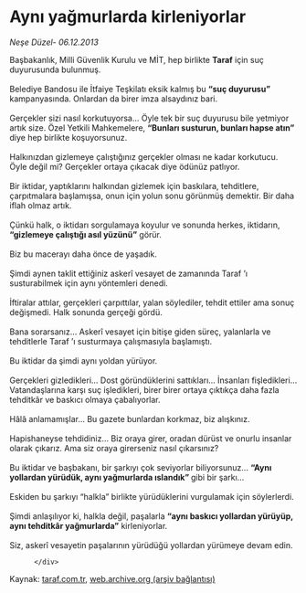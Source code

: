 # Aynı yağmurlarda kirleniyorlar

*Neşe Düzel- 06.12.2013*

<div class="yazi">Başbakanlık, Milli Güvenlik Kurulu ve MİT, hep birlikte <b>Taraf</b> için suç duyurusunda bulunmuş.<br/><br/>Belediye Bandosu ile İtfaiye Teşkilatı eksik kalmış bu <b>“suç duyurusu”</b> kampanyasında. Onlardan da birer imza alsaydınız bari.<br/><br/>Gerçekler sizi nasıl korkutuyorsa... Öyle tek bir suç duyurusu bile yetmiyor artık size. Özel Yetkili Mahkemelere, <b>“Bunları susturun, bunları hapse atın”</b> diye hep birlikte koşuyorsunuz.<br/><br/>Halkınızdan
 gizlemeye çalıştığınız gerçekler olması ne kadar korkutucu. Öyle değil 
mi? Gerçekler ortaya çıkacak diye ödünüz patlıyor.<br/><br/>Bir iktidar, 
yaptıklarını halkından gizlemek için baskılara, tehditlere, çarpıtmalara
 başlamışsa, onun için yolun sonu görünmüş demektir. Bir daha iflah 
olmaz artık.<br/><br/>Çünkü halk, o iktidarı sorgulamaya koyulur ve sonunda herkes, iktidarın, <b>“gizlemeye çalıştığı asıl yüzünü”</b> görür.<br/><br/>Biz bu macerayı daha önce de yaşadık.<br/><br/>Şimdi aynen taklit ettiğiniz askerî vesayet de zamanında Taraf ’ı susturabilmek için aynı yöntemleri denedi.<br/><br/>İftiralar attılar, gerçekleri çarpıttılar, yalan söylediler, tehdit ettiler ama sonuç değişmedi. Halk sonunda gerçeği gördü.<br/><br/>Bana
 sorarsanız... Askerî vesayet için bitişe giden süreç, yalanlarla ve 
tehditlerle Taraf ’ı susturmaya çalışmasıyla başlamıştı.<br/><br/>Bu iktidar da şimdi aynı yoldan yürüyor.<br/><br/>Gerçekleri
 gizledikleri... Dost göründüklerini sattıkları... İnsanları 
fişledikleri... Vatandaşlarına karşı suç işledikleri, birer birer ortaya
 çıktıkça daha fazla tehditkâr ve baskıcı olmaya çabalıyorlar.<br/><br/>Hâlâ anlamamışlar... Bu gazete bunlardan korkmaz, biz alışkınız.<br/><br/>Hapishaneyse
 tehdidiniz... Biz oraya girer, oradan dürüst ve onurlu insanlar olarak 
çıkarız. Ama siz oraya girerseniz nasıl çıkarsınız?<br/><br/>Bu iktidar ve başbakanı, bir şarkıyı çok seviyorlar biliyorsunuz... <b>“Aynı yollardan yürüdük, aynı yağmurlarda ıslandık” </b>gibi bir şarkı...<br/><br/>Eskiden bu şarkıyı “halkla” birlikte yürüdüklerini vurgulamak için söylerlerdi.<br/><br/>Şimdi anlaşılıyor ki, halkla değil, paşalarla <b>“aynı baskıcı yollardan yürüyüp, aynı tehditkâr yağmurlarda”</b> kirleniyorlar.<br/><br/>Siz, askerî vesayetin paşalarının yürüdüğü yollardan yürümeye devam edin.
                                    
          
          
          
          </div>

Kaynak: [taraf.com.tr](http://www.taraf.com.tr:80/nese-duzel-2/makale-ayni-yagmurlarda-kirleniyorlar-2.htm), [web.archive.org (arşiv bağlantısı)](http://web.archive.org/web/20131208193451/http://www.taraf.com.tr:80/nese-duzel-2/makale-ayni-yagmurlarda-kirleniyorlar-2.htm)
